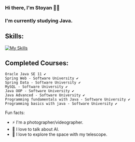 ### Hi there, I'm Stoyan 🧑‍💻
### I'm currently studying Java.


  ## Skills: 
[![My Skills](https://skillicons.dev/icons?i=java,idea,mysql,regex,vscode,spring,azure)](https://skillicons.dev)


## Completed Courses:
```
Oracle Java SE 11 ✔
Spring Web - Software University ✔
Spring Data - Software University ✔
MySQL - Software University ✔
Java OOP - Software University ✔
Java Advanced - Software University ✔
Programming fundamentals with Java - Software University ✔
Programming basics with java - Software University ✔
```



  Fun facts:
 - ⚡  I'm a photographer/videographer.
 - 🤖  I love to talk about AI.
 - 🔭  I love to explore the space with my telescope.
 

 
 

